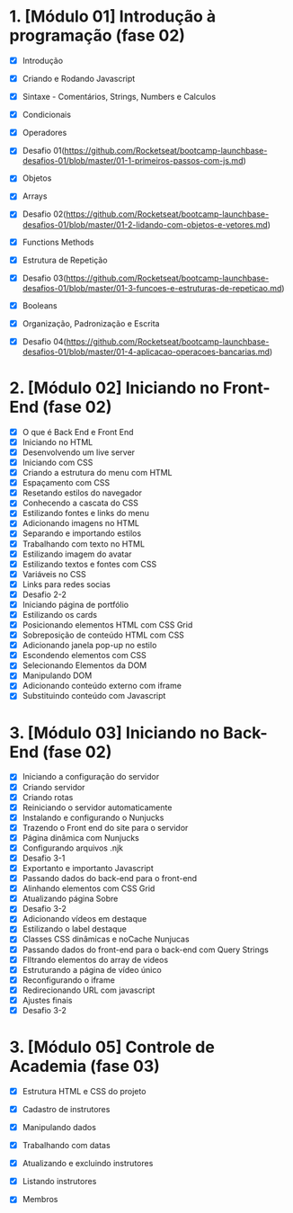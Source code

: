 
# 1. [Módulo 01] Introdução à programação (fase 02)

- [X] Introdução
- [X] Criando e Rodando Javascript
- [X] Sintaxe - Comentários, Strings, Numbers e Calculos
- [X] Condicionais
- [X] Operadores
- [X] Desafio 01(https://github.com/Rocketseat/bootcamp-launchbase-desafios-01/blob/master/01-1-primeiros-passos-com-js.md)
- [X] Objetos
- [X] Arrays
- [X] Desafio 02(https://github.com/Rocketseat/bootcamp-launchbase-desafios-01/blob/master/01-2-lidando-com-objetos-e-vetores.md)
- [X] Functions Methods
- [X] Estrutura de Repetição
- [X] Desafio 03(https://github.com/Rocketseat/bootcamp-launchbase-desafios-01/blob/master/01-3-funcoes-e-estruturas-de-repeticao.md)
- [X] Booleans
- [X] Organização, Padronização e Escrita
- [X] Desafio 04(https://github.com/Rocketseat/bootcamp-launchbase-desafios-01/blob/master/01-4-aplicacao-operacoes-bancarias.md)


# 2. [Módulo 02] Iniciando no Front-End (fase 02)

- [X] O que é Back End e Front End
- [X] Iniciando no HTML 
- [X] Desenvolvendo um live server
- [X] Iniciando com CSS
- [X] Criando a estrutura do menu com HTML
- [X] Espaçamento com CSS
- [X] Resetando estilos do navegador
- [X] Conhecendo a cascata do CSS
- [X] Estilizando fontes e links do menu
- [X] Adicionando imagens no HTML
- [X] Separando e importando estilos
- [X] Trabalhando com texto no HTML
- [X] Estilizando imagem do avatar
- [X] Estilizando textos e fontes com CSS
- [X] Variáveis no CSS
- [X] Links para redes socias
- [X] Desafio 2-2
- [X] Iniciando página de portfólio
- [X] Estilizando os cards
- [X] Posicionando elementos HTML com CSS Grid
- [X] Sobreposição de conteúdo HTML com CSS
- [X] Adicionando janela pop-up no estilo
- [X] Escondendo elementos com CSS
- [X] Selecionando Elementos da DOM
- [X] Manipulando DOM
- [X] Adicionando conteúdo externo com iframe
- [X] Substituindo conteúdo com Javascript

# 3. [Módulo 03] Iniciando no Back-End (fase 02)

- [X] Iniciando a configuração do servidor
- [X] Criando servidor
- [X] Criando rotas
- [X] Reiniciando o servidor automaticamente
- [X] Instalando e configurando o Nunjucks
- [X] Trazendo o Front end do site para o servidor
- [X] Página dinâmica com Nunjucks
- [X] Configurando arquivos .njk
- [X] Desafio 3-1
- [X] Exportanto e importanto Javascript
- [X] Passando dados do back-end para o front-end
- [X] Alinhando elementos com CSS Grid
- [X] Atualizando página Sobre
- [X] Desafio 3-2
- [X] Adicionando vídeos em destaque
- [X] Estilizando o label destaque
- [X] Classes CSS dinâmicas e noCache Nunjucas
- [X] Passando dados do front-end para o back-end com Query Strings
- [X] FIltrando elementos do array de videos
- [X] Estruturando a página de vídeo único
- [X] Reconfigurando o iframe
- [X] Redirecionando URL com javascript
- [X] Ajustes finais
- [X] Desafio 3-2

# 3. [Módulo 05] Controle de Academia (fase 03)

- [X] Estrutura HTML e CSS do projeto
- [X] Cadastro de instrutores
- [X] Manipulando dados
- [X] Trabalhando com datas
- [X] Atualizando e excluindo instrutores
- [X] Listando instrutores
- [X] Membros




